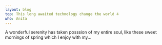 ```yaml
---
layout: blog
top: This long awaited technology change the world 4
who: Anita
---
```

A wonderful serenity has taken posssion of my entire soul, like these sweet mornings of spring which I enjoy with my...
